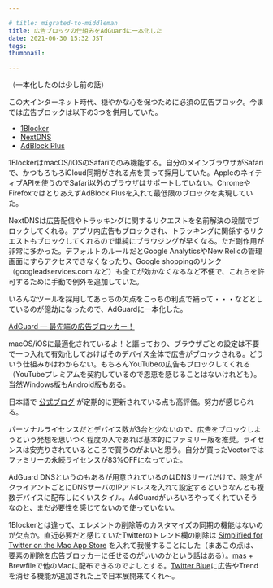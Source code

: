 ```yaml
---

# title: migrated-to-middleman
title: 広告ブロックの仕組みをAdGuardに一本化した
date: 2021-06-30 15:32 JST
tags: 
thumbnail:

---
```


（一本化したのは少し前の話）

この大インターネット時代、穏やかな心を保つために必須の広告ブロック。今までは広告ブロックは以下の3つを併用していた。

* [1Blocker](https://1blocker.com)
* [NextDNS](https://nextdns.io)
* [AdBlock Plus](http://adblockplus.org/)

1BlockerはmacOS/iOSのSafariでのみ機能する。自分のメインブラウザがSafariで、かつもろもろiCloud同期がされる点を買って採用していた。AppleのネイティブAPIを使うのでSafari以外のブラウザはサポートしていない。ChromeやFirefoxではとりあえずAdBlock Plusを入れて最低限のブロックを実現していた。

NextDNSは広告配信やトラッキングに関するリクエストを名前解決の段階でブロックしてくれる。アプリ内広告もブロックされ、トラッキングに関係するリクエストもブロックしてくれるので単純にブラウジングが早くなる。ただ副作用が非常に多かった。デフォルトのルールだとGoogle AnalyticsやNew Relicの管理画面にすらアクセスできなくなったり、Google shoppingのリンク（googleadservices.com など）も全てが効かなくなるなど不便で、これらを許可するために手動で例外を追加していた。

いろんなツールを採用してあっちの欠点をこっちの利点で補って・・・などとしているのが億劫になったので、AdGuardに一本化した。

[AdGuard — 最先端の広告ブロッカー！](https://adguard.com/ja/welcome.html)

macOS/iOSに最適化されているよ！と謳っており、ブラウザごとの設定は不要で一つ入れて有効化しておけばそのデバイス全体で広告がブロックされる。どういう仕組みかはわからない。もちろんYouTubeの広告もブロックしてくれる（YouTubeプレミアムを契約しているので恩恵を感じることはないけれども）。 当然Windows版もAndroid版もある。

日本語で [公式ブログ](https://adguard.com/ja/blog/index.html) が定期的に更新されている点も高評価。努力が感じられる。

パーソナルライセンスだとデバイス数が3台と少ないので、広告をブロックしようという発想を思いつく程度の人であれば基本的にファミリー版を推奨。ライセンスは安売りされているところで買うのがよいと思う。自分が買ったVectorではファミリーの永続ライセンスが83%OFFになっていた。

AdGuard DNSというのもあるが用意されているのはDNSサーバだけで、設定がクライアントごとにDNSサーバのIPアドレスを入れて設定するというなんとも複数デバイスに配布しにくいスタイル。AdGuardがいろいろやってくれていそうなのと、まだ必要性を感じてないので使っていない。

1Blockerとは違って、エレメントの削除等のカスタマイズの同期の機能はないのが欠点か。直近必要だと感じていたTwitterのトレンド欄の削除は [Simplified for Twitter on the Mac App Store](https://apps.apple.com/us/app/simplified-for-twitter/id1479307973?mt=12) を入れて我慢することにした（まあこの点は、要素の削除を広告ブロッカーに任せるのがいいのかという話はある）。[mas](https://github.com/mas-cli/mas) + Brewfileで他のMacに配布できるのでよしとする。[Twitter Blue](https://japanese.engadget.com/twitter-blue-subscription-023013976.html)に広告やTrendを消せる機能が追加された上で日本展開来てくれ〜。
